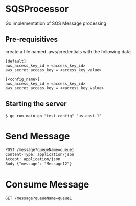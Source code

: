 # SQSProcessor
Go implementation of SQS Message processing

## Pre-requisitives

create a file named 
.aws/credentials with the following data

```
[default]
aws_access_key_id = <access_key_id>
aws_secret_access_key = <access_key_value>

[<config_name>]
aws_access_key_id = <access_key_id>
aws_secret_access_key = <<access_key_value>
```


## Starting the server

`$ go run main.go "test-config" "us-east-1" `

# Send Message
```html
POST /message?queueName=queue1
Content-Type: application/json
Accept: application/json
Body {"message": "Message12"}
```

# Consume Message
```html
GET /message?queueName=queue1
```
